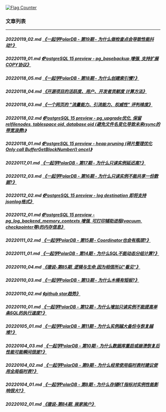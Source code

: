 <a rel="nofollow" href="http://info.flagcounter.com/h9V1"  ><img src="http://s03.flagcounter.com/count/h9V1/bg_FFFFFF/txt_000000/border_CCCCCC/columns_2/maxflags_12/viewers_0/labels_0/pageviews_0/flags_0/"  alt="Flag Counter"  border="0"  ></a>  
  
### 文章列表  
----  
##### 20220119_02.md   [《一起学PolarDB - 第19期 - 为什么做检查点会导致性能抖动?》](20220119_02.md)  
##### 20220119_01.md   [《PostgreSQL 15 preview - pg_basebackup 增强, 支持扩展COPY协议》](20220119_01.md)  
##### 20220118_05.md   [《一起学PolarDB - 第18期 - 为什么创建索引慢?》](20220118_05.md)  
##### 20220118_04.md   [《开源项目的活跃度、用户、开发者贡献度 计算方法》](20220118_04.md)  
##### 20220118_03.md   [《一个网页的 "流量能力、引流能力、权威性" 评判维度》](20220118_03.md)  
##### 20220118_02.md   [《PostgreSQL 15 preview - pg_upgrade优化, 保留relfilenodes, tablespace oid, database oid (避免文件名变化导致未来rsync的带宽浪费)》](20220118_02.md)  
##### 20220118_01.md   [《PostgreSQL 15 preview - heap pruning (碎片整理优化 Only call BufferGetBlockNumber() once)》](20220118_01.md)  
##### 20220117_01.md   [《一起学PolarDB - 第17期 - 为什么只读实例延迟高?》](20220117_01.md)  
##### 20220112_03.md   [《一起学PolarDB - 第16期 - 为什么只读实例不能共享一份数据?》](20220112_03.md)  
##### 20220112_02.md   [《PostgreSQL 15 preview - log destination 即将支持jsonlog格式》](20220112_02.md)  
##### 20220112_01.md   [《PostgreSQL 15 preview - pg_log_backend_memory_contexts 增强, 可打印辅助进程(vacuum, checkpointer等)的内存信息》](20220112_01.md)  
##### 20220111_02.md   [《一起学PolarDB - 第15期 - Coordinator也会有瓶颈?》](20220111_02.md)  
##### 20220111_01.md   [《一起学PolarDB - 第14期 - 为什么SQL不能动态分组计算?》](20220111_01.md)  
##### 20220110_04.md   [《德说-第85期, 逻辑与生命,因为相信所以"看见"》](20220110_04.md)  
##### 20220110_03.md   [《一起学PolarDB - 第13期 - 为什么木桶有短板?》](20220110_03.md)  
##### 20220110_02.md   [《github star趋势》](20220110_02.md)  
##### 20220110_01.md   [《一起学PolarDB - 第12期 - 为什么增加只读实例不能提高单条SQL的执行速度?》](20220110_01.md)  
##### 20220105_01.md   [《一起学PolarDB - 第11期 - 为什么实例越大备份与恢复越难?》](20220105_01.md)  
##### 20220104_03.md   [《一起学PolarDB - 第10期 - 为什么数据库重启或崩溃恢复后性能可能瞬间很差?》](20220104_03.md)  
##### 20220104_02.md   [《一起学PolarDB - 第9期 - 为什么经常使用临时表时建议使用全局临时表?》](20220104_02.md)  
##### 20220104_01.md   [《一起学PolarDB - 第8期 - 为什么存储RT指标对实例性能影响很大?》](20220104_01.md)  
##### 20220102_01.md   [《德说-第84期, 挨家挨户》](20220102_01.md)  
